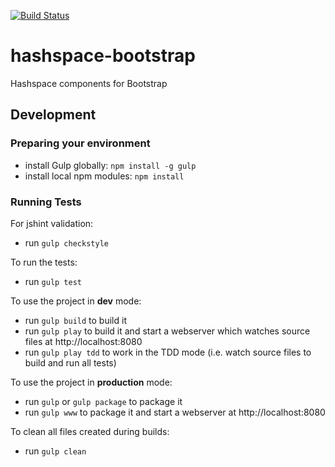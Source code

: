 [![Build Status](https://secure.travis-ci.org/ariatemplates/hashspace-bootstrap.png)](http://travis-ci.org/ariatemplates/hashspace-bootstrap)

hashspace-bootstrap
===================

Hashspace components for Bootstrap

## Development

### Preparing your environment

- install Gulp  globally: `npm install -g gulp`
- install local npm modules: `npm install`

### Running Tests

For jshint validation:

- run `gulp checkstyle`

To run the tests:

- run `gulp test`

To use the project in **dev** mode:

- run `gulp build` to build it
- run `gulp play` to build it and start a webserver which watches source files at http://localhost:8080
- run `gulp play tdd` to work in the TDD mode (i.e. watch source files to build and run all tests)

To use the project in **production** mode:

- run `gulp` or `gulp package` to package it
- run `gulp www` to package it and start a webserver at http://localhost:8080

To clean all files created during builds:

- run `gulp clean`
